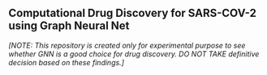 ## Computational Drug Discovery for SARS-COV-2 using Graph Neural Net
*[NOTE: This repository is created only for experimental purpose to see whether GNN is a good choice for drug discovery. DO NOT TAKE definitive decision based on these findings.]*


